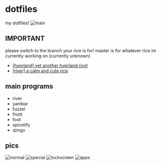 # dotfiles

my dotfiles!
![main](https://github.com/user-attachments/assets/879768e4-5a9f-4207-9e7e-7f6eaa9d0f18)

## IMPORTANT

please switch to the branch your rice is for!
master is for whatever rice im currently working on (currently unknown)

- [\[hyprland\] yet another hyprland rice!](https://github.com/CelestialCrafter/dotfiles/tree/hyprland)
- [\[river\] a calm and cute rice](https://github.com/CelestialCrafter/dotfiles/tree/river)

## main programs

- river
- yambar
- fuzzel
- fnott
- foot
- spicetify
- qimgv

## pics

![normal](https://github.com/user-attachments/assets/fd28f323-800c-4be7-b941-cc10d04ba539)
![special](https://github.com/user-attachments/assets/fb45e9f2-8a7c-468d-bc0d-8add31a2478f)
![lockscreen](https://github.com/user-attachments/assets/f876c521-b515-46d8-89fe-b864c7da8281)
![apps](https://github.com/user-attachments/assets/879768e4-5a9f-4207-9e7e-7f6eaa9d0f18)
